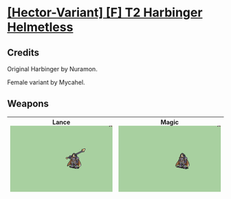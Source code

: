 # [\[Hector-Variant\] \[F\] T2 Harbinger Helmetless](./)
## Credits

Original Harbinger by Nuramon.

Female variant by Mycahel.

## Weapons

| <b>Lance</b><br/><img alt="Lance animation" src="./2.%20Lance/Lance.gif"/> | <b>Magic</b><br/><img alt="Magic animation" src="./6.%20Magic/Magic.gif"/> |
| :---: | :---: |
